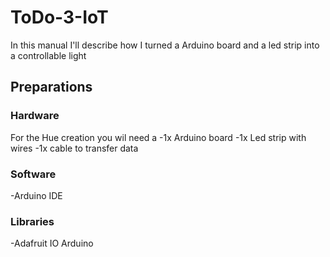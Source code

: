 # ToDo-3-IoT
In this manual I'll describe how I turned a Arduino board and a led strip into a controllable light 
## Preparations
### Hardware
For the Hue creation you wil need a 
-1x Arduino board
-1x Led strip with wires
-1x cable to transfer data
### Software 
-Arduino IDE
### Libraries
-Adafruit IO Arduino




